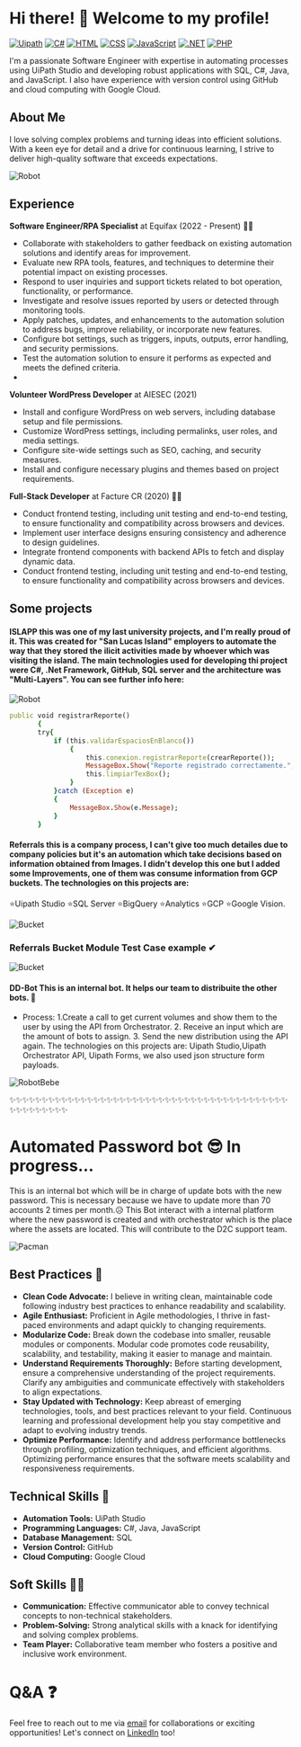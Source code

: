 # Hi there! 👋 Welcome to my profile!
[![Uipath](https://img.shields.io/badge/Uipath-orange?style=for-the-badge&logo=Uipath&logoColor=white&labelColor=101010)](https://docs.uipath.com/studio/standalone/2023.10/user-guide/introduction)
[![C#](https://img.shields.io/badge/csharp-5646ED?style=for-the-badge&logo=csharp&logoColor=white&labelColor=101010)](https://dotnet.microsoft.com/es-es/languages/csharp)
[![HTML](https://img.shields.io/badge/HTML-yellow?style=for-the-badge&logo=html5&logoColor=white&labelColor=101010)](https://developer.mozilla.org/es/docs/Web/HTML)
[![CSS](https://img.shields.io/badge/CSS-blue?style=for-the-badge&logo=css3&logoColor=white&labelColor=101010)](https://developer.mozilla.org/es/docs/Web/CSS)
[![JavaScript](https://img.shields.io/badge/JavaScript-yellow?style=for-the-badge&logo=javascript&logoColor=white&labelColor=101010)](https://developer.mozilla.org/es/docs/Web/JavaScript)
[![.NET](https://img.shields.io/badge/.net-5646ED?style=for-the-badge&logo=.net&logoColor=white&labelColor=101010)](https://developer.mozilla.org/es/docs/Web/JavaScript)
[![PHP](https://img.shields.io/badge/php-green?style=for-the-badge&logo=php&logoColor=white&labelColor=101010)](https://developer.mozilla.org/es/docs/Web/JavaScript)

I'm a passionate Software Engineer with expertise in automating processes using UiPath Studio and developing robust applications with SQL, C#, Java, and JavaScript. 
I also have experience with version control using GitHub and cloud computing with Google Cloud.
## About Me
I love solving complex problems and turning ideas into efficient solutions. 
With a keen eye for detail and a drive for continuous learning, 
I strive to deliver high-quality software that exceeds expectations.

![Robot](https://github.com/ramirezxc02/ramirezxc02/blob/main/robotGif.gif)

## Experience
 **Software Engineer/RPA Specialist** at Equifax (2022 - Present) 🐱‍💻
  - Collaborate with stakeholders to gather feedback on existing automation solutions and identify areas for improvement.
  - Evaluate new RPA tools, features, and techniques to determine their potential impact on existing processes.
  - Respond to user inquiries and support tickets related to bot operation, functionality, or performance.
  - Investigate and resolve issues reported by users or detected through monitoring tools.
  - Apply patches, updates, and enhancements to the automation solution to address bugs, improve reliability, or incorporate new features.
  - Configure bot settings, such as triggers, inputs, outputs, error handling, and security permissions.
  - Test the automation solution to ensure it performs as expected and meets the defined criteria.
  - 
  **Volunteer WordPress Developer** at AIESEC  (2021)
  - Install and configure WordPress on web servers, including database setup and file permissions.
  - Customize WordPress settings, including permalinks, user roles, and media settings.
  - Configure site-wide settings such as SEO, caching, and security measures.
  - Install and configure necessary plugins and themes based on project requirements.

 **Full-Stack Developer** at Facture CR (2020) 🐱‍👤
  - Conduct frontend testing, including unit testing and end-to-end testing, to ensure functionality and compatibility across browsers and devices.
  - Implement user interface designs ensuring consistency and adherence to design guidelines.
  - Integrate frontend components with backend APIs to fetch and display dynamic data.
  - Conduct frontend testing, including unit testing and end-to-end testing, to ensure functionality and compatibility across browsers and devices.
    
## Some projects
 #### **ISLAPP** this was one of my last university projects, and I'm really proud of it. This was created for "San Lucas Island" employers to automate the way that they stored the ilicit activities made by whoever which was visiting the island. The main technologies used for developing thi project were C#, .Net Framework, GitHub, SQL server and the architecture was "Multi-Layers". You can see further info here:
 
 ![Robot](https://github.com/ramirezxc02/ramirezxc02/blob/main/Interface_Islapp.png)

 ``` Ruby
public void registrarReporte()
        {
        try{
            if (this.validarEspaciosEnBlanco())
                {
                    this.conexion.registrarReporte(crearReporte());
                    MessageBox.Show("Reporte registrado correctamente.", "Proceso aplicado", MessageBoxButtons.OK, MessageBoxIcon.Information);
                    this.limpiarTexBox();
                }
            }catch (Exception e)
            {
                MessageBox.Show(e.Message);
            }
        }
```
#### **Referrals** this is a company process, I can't give too much detailes due to company policies but it's an automation which take decisions based on information obtained from Images. I didn't develop this one but I added some Improvements, one of them was consume information from GCP buckets. The technologies on this projects are:
⭐Uipath Studio
⭐SQL Server
⭐BigQuery
⭐Analytics
⭐GCP
⭐Google Vision.

 ![Bucket](https://github.com/ramirezxc02/ramirezxc02/blob/main/Bucket_Sequence.jpg)

 ### **Referrals Bucket Module Test Case example** ✔
 
 ![Bucket]( https://github.com/ramirezxc02/ramirezxc02/blob/main/GCS_Bucket_TestCase.jpg)


#### **DD-Bot** This is an internal bot. It helps our team to distribuite the other bots. 🤖
+ Process:
  1.Create a call to get current volumes and show them to the user by using the API from Orchestrator.
  2. Receive an input which are the amount of bots to assign.
  3. Send the new distribution using the API again. The technologies on this projects are: Uipath Studio,Uipath Orchestrator API, Uipath Forms, we also used json structure form payloads.
  
 ![RobotBebe](https://github.com/ramirezxc02/ramirezxc02/blob/main/polifolli-robot.gif)

 ✨✨✨✨✨✨✨✨✨✨✨✨✨✨✨✨✨✨✨✨✨✨✨✨✨✨✨✨✨✨✨✨✨✨✨✨✨✨✨✨✨✨✨✨✨✨✨✨✨✨✨✨
# **Automated Password bot** 😎 In progress...
   This is an internal bot which will be in charge of update bots with the new password. This is necessary because we have to update more than 70 accounts 2 times per month.😥
   This Bot interact with a internal platform where the new password is created and with orchestrator which is the place where the assets are located. This will contribute to the D2C support team.
   
   ![Pacman](https://github.com/ramirezxc02/ramirezxc02/blob/main/Pacman.gif)
   
## Best Practices 🎉
- **Clean Code Advocate:** I believe in writing clean, maintainable code following industry best practices to enhance readability and scalability.
- **Agile Enthusiast:** Proficient in Agile methodologies, I thrive in fast-paced environments and adapt quickly to changing requirements.
- **Modularize Code:** Break down the codebase into smaller, reusable modules or components. Modular code promotes code reusability, scalability, and testability, making it easier to manage and maintain.
- **Understand Requirements Thoroughly:** Before starting development, ensure a comprehensive understanding of the project requirements. Clarify any ambiguities and communicate effectively with stakeholders to align expectations.
- **Stay Updated with Technology:** Keep abreast of emerging technologies, tools, and best practices relevant to your field. Continuous learning and professional development help you stay competitive and adapt to evolving industry trends.
- **Optimize Performance:** Identify and address performance bottlenecks through profiling, optimization techniques, and efficient algorithms. Optimizing performance ensures that the software meets scalability and responsiveness requirements.

## Technical Skills 🎇
- **Automation Tools:** UiPath Studio
- **Programming Languages:** C#, Java, JavaScript
- **Database Management:** SQL
- **Version Control:** GitHub
- **Cloud Computing:** Google Cloud

## Soft Skills 🤝🏼
- **Communication:** Effective communicator able to convey technical concepts to non-technical stakeholders.
- **Problem-Solving:** Strong analytical skills with a knack for identifying and solving complex problems.
- **Team Player:** Collaborative team member who fosters a positive and inclusive work environment.

# Q&A ❓

Feel free to reach out to me via [email](henoly.ramirez@equifax.com) for collaborations or exciting opportunities! Let's connect on [LinkedIn](www.linkedin.com/in/henoly-ramírez-575745203) too!
